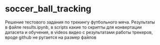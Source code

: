 # soccer_ball_tracking

Решение тестового задания по трекингу футбольного мяча. Результаты в файле results.ipynb, в scripts какие то скрипты для конвертации датасета и обучения, в videos видео с результатами работы трекеров, вроде github не ругается на размер файлов
